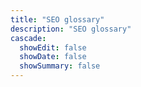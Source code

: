 ```yaml
---
title: "SEO glossary"
description: "SEO glossary"
cascade:
  showEdit: false
  showDate: false
  showSummary: false
---
```


